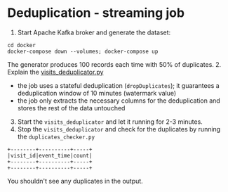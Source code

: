 # Deduplication - streaming job

1. Start Apache Kafka broker and generate the dataset:
```
cd docker
docker-compose down --volumes; docker-compose up
```
The generator produces 100 records each time with 50% of duplicates.
2. Explain the [visits_deduplicator.py](visits_deduplicator.py)
* the job uses a stateful deduplication (`dropDuplicates`); it guarantees a deduplication window of 10 minutes
  (watermark value)
* the job only extracts the necessary columns for the deduplication and stores the rest of the data untouched
3. Start the `visits_deduplicator` and let it running for 2-3 minutes.
4. Stop the `visits_deduplicator` and check for the duplicates by running the `duplicates_checker.py`
```
+--------+----------+-----+
|visit_id|event_time|count|
+--------+----------+-----+
+--------+----------+-----+
```
You shouldn't see any duplicates in the output.